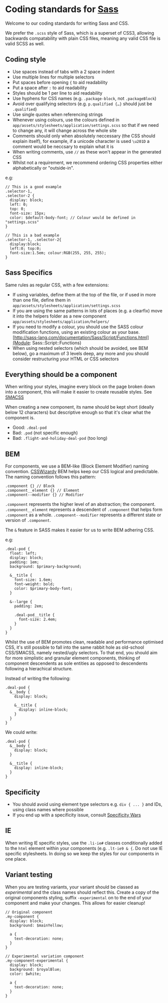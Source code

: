 # Coding standards for [Sass](http://sass-lang.com)

Welcome to our coding standards for writing Sass and CSS.

We prefer the `.scss` style of Sass, which is a superset of CSS3, allowing 
backwards compatability with plain CSS files, meaning any valid CSS file is
valid SCSS as well.

## Coding style

* Use spaces instead of tabs with a 2 space indent
* Use multiple lines for multiple selectors
* Put spaces before opening `{` to aid readability
* Put a space after `:` to aid readability
* Styles should be 1 per line to aid readability
* Use hyphens for CSS names (e.g. `.package-block`, not `.packageBlock`)
* Avoid over qualifying selectors (e.g. `p.qualified {…}` should just be `.qualified`)
* Use single quotes when referencing strings
* Whenever using colours, use the colours defined in `app/assets/stylesheets/application/settings.scss` so that if we need to change any, it will change across the whole site
* Comments should only when absolutely neccessary (the CSS should explain itself), for example, if a unicode character is used `\u201D` a comment would be neccsary to explain what it is
* When writing comments, use `//` as these won't appear in the generated CSS
* Whilst not a requirement, we recommend ordering CSS properties either alphabetically or "outside-in".

e.g:

    // This is a good example
    .selector-1,
    .selector-2 {
      display: block;
      left: 0;
      top: 0;
      font-size: 15px;
      color: $default-body-font; // Colour would be defined in "settings.scss"
    }

    // This is a bad example
    .selector-1, .selector-2{
      display:block;
      left:0; top:0;
      font-size:1.5em; colour:RGB(255, 255, 255);
    }


## Sass Specifics

Same rules as regular CSS, with a few extensions:

* If using variables, define them at the top of the file, or if used in more than one file, define them in `app/assets/stylesheets/application/settings.scss`
* If you are using the same patterns in lots of places (e.g. a clearfix) move it into the helpers folder as a new component `app/assets/stylesheets/application/helpers/`
* If you need to modify a colour, you should use the SASS colour modification functions, using an existing colour as your base. [http://sass-lang.com/documentation/Sass/Script/Functions.html](Module: Sass::Script::Functions)
* When using nested selectors (which should be avoided, see BEM below), go a maximum of 3 levels deep, any more and you should consider restructuring your HTML or CSS selectors

## Everything should be a component

When writing your styles, imagine every block on the page broken down into a component, this will make it easier to create reusable styles. See [SMACSS](http://smacss.com/)

When creating a new component, its name should be kept short (ideally below 12 characters) but descriptive enough so that it's clear what the component is.

* Good: `.deal-pod`
* Bad: `.pod` (not specific enough)
* Bad: `.flight-and-holiday-deal-pod` (too long)

## BEM

For components, we use a BEM-like (Block Element Modifier) naming convention. [CSSWizardy](http://csswizardry.com/2013/01/mindbemding-getting-your-head-round-bem-syntax/) BEM helps keep our CSS logical and predictable. The naming convention follows this pattern:

    .component {} // Block
    .component__element {} // Element
    .component--modifier {} // Modifier

`.component` represents the higher level of an abstraction; the component.
`.component__element` represents a descendent of `.component` that helps form `.component` as a whole.
`.component--modifier` represents a different state or version of `.component`.

The `&` feature in SASS makes it easier for us to write BEM adhering CSS.

e.g:

    .deal-pod {
      float: left;
      display: block;
      padding: 1em;
      background: $primary-background;

      &__title {
        font-size: 1.6em;
        font-weight: bold;
        color: $primary-body-font;
      }

      &--large {
        padding: 2em;

        .deal-pod__title {
          font-size: 2.4em;
        }
      }
    }

Whilst the use of BEM promotes clean, readable and performance optimised CSS, it's still possible to fall into the same rabbit hole as old-school CSS/SMACSS, namely nested/ugly selectors. To that end, you should aim for more simplistic and granular element components, thinking of component descendents as sole entities as opposed to descendents following a hierachical structure.

Instead of writing the following:

    .deal-pod {
      &__body {
        display: block;

        &__title {
          display: inline-block;
        }
      }
    }

We could write:

    .deal-pod {
      &__body {
        display: block;
      }

      &__title {
        display: inline-block;
      }
    }

## Specificity

* You should avoid using element type selectors e.g. `div { ... }` and IDs, using class names where possible
* If you end up with a specificity issue, consult [Specificity Wars](http://www.stuffandnonsense.co.uk/archives/images/specificitywars-05v2.jpg)

## IE

When writing IE specific styles, use the `.li-ie#` classes conditionally added to the `html` element within your components (e.g. `.lt-ie9 & {`. Do not use IE specific stylesheets. In doing so we keep the styles for our components in one place.

## Variant testing

When you are testing variants, your variant should be classed as _experimental_ and the class names should reflect this. Create a copy of the original components styling, suffix `-experimental` on to the end of your component and make your changes. This allows for easier cleanup!

    // Original component
    .my-component {
      display: block;
      background: $mainYellow;

      a {
        text-decoration: none;
      }
    }

    // Experimental variation component
    .my-component-experimental {
      display: block;
      background: $royalBlue;
      color: $white;

      a {
        text-decoration: none;
      }
    }
